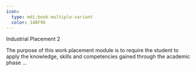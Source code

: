 ```yaml
---
icon:
  type: mdi:book-multiple-variant
  color: 14BF96
---
```

Industrial Placement 2

The purpose of this work placement module is to require the student to apply the knowledge, skills and competencies gained through the academic phase  ... 
